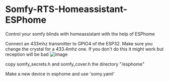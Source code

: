 # Somfy-RTS-Homeassistant-ESPhome
Control your somfy blinds with homeassistant with the help of ESPhome

Connect an 433mhz transmitter to GPIO4 of the ESP32. Make sure you change the crystal for a 433.4mhz one. If you don't do this it might work but reception will be bad
![image](https://user-images.githubusercontent.com/82468260/224290841-80bbd43d-1937-4859-889f-cb252a0aedb9.png)


copy somfy_secrets.h and somfy_cover.h the directory "/esphome" 

Make a new device in esphome and use 'somy.yaml'
